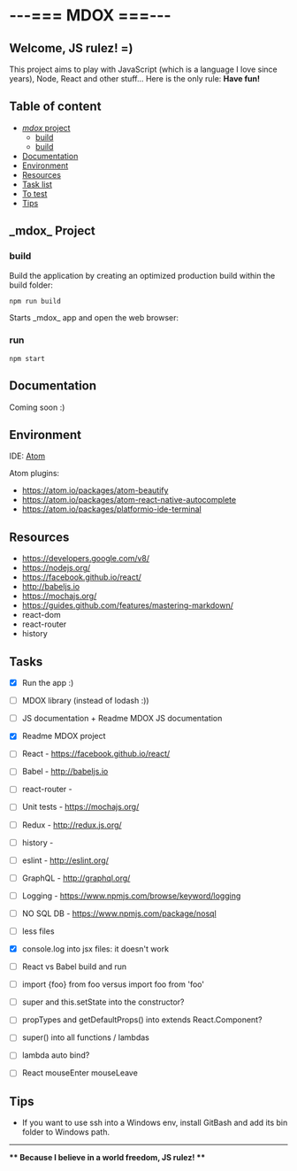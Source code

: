 # ---=== MDOX ===---

## Welcome, JS rulez! =)

This project aims to play with JavaScript (which is a language I love since years), Node, React and other stuff...
Here is the only rule: __**Have fun!**__


## Table of content

* [_mdox_ project](#mdox_pro)
 	* [build](#mdox_pro_bui)
 	* [build](#mdox_pro_sta)
* [Documentation](#mdox_doc)
* [Environment](#mdox_env)
* [Resources](#mdox_res)
* [Task list](#mdox_tas)
* [To test](#mdox_tes)
* [Tips](#mdox_tip)


## \_mdox\_ Project <a id="mdox_pro"></a>

### build <a id="mdox_pro_bui"></a>
Build the application by creating an optimized production build within the build folder:
```
npm run build
```

Starts \_mdox\_ app and open the web browser:
### run <a id="mdox_pro_sta"></a>
```
npm start
```


## Documentation <a id="mdox_doc"></a>

Coming soon :)


## Environment <a id="mdox_env"></a>

IDE: [Atom](https://atom.io/)

Atom plugins:

* https://atom.io/packages/atom-beautify
* https://atom.io/packages/atom-react-native-autocomplete
* https://atom.io/packages/platformio-ide-terminal


## Resources <a id="mdox_res"></a>

* https://developers.google.com/v8/
* https://nodejs.org/
* https://facebook.github.io/react/
* http://babeljs.io
* https://mochajs.org/
* https://guides.github.com/features/mastering-markdown/
* react-dom
* react-router
* history

## Tasks <a id="mdox_tas"></a>

- [x] Run the app :)
- [ ] MDOX library (instead of lodash :))
- [ ] JS documentation + Readme MDOX JS documentation
- [x] Readme MDOX project
- [ ] React - https://facebook.github.io/react/
- [ ] Babel - http://babeljs.io
- [ ] react-router -
- [ ] Unit tests - https://mochajs.org/
- [ ] Redux - http://redux.js.org/
- [ ] history -
- [ ] eslint - http://eslint.org/
- [ ] GraphQL - http://graphql.org/
- [ ] Logging - https://www.npmjs.com/browse/keyword/logging
- [ ] NO SQL DB - https://www.npmjs.com/package/nosql

- [ ] less files
- [x] console.log into jsx files: it doesn't work
- [ ] React vs Babel build and run
- [ ] import \{foo\} from foo versus import foo from 'foo'
- [ ] super and this.setState into the constructor?
- [ ] propTypes and getDefaultProps() into extends React.Component?
- [ ] super() into all functions / lambdas
- [ ] lambda auto bind?
- [ ] React mouseEnter mouseLeave


## Tips <a id="mdo_tip"></a>

* If you want to use ssh into a Windows env, install GitBash and add its bin folder to Windows path.


<hr />

__** Because I believe in a world freedom, JS rulez! **__
